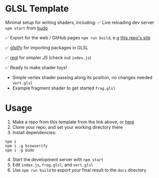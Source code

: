 # GLSL Template

Minimal setup for writing shaders, including:
✅ Live reloading dev server `npm start` from [budo](https://github.com/mattdesl/budo)

✅ Export for the web / GitHub pages `npm run build`, e.g [this repo's site](http://jack.strosahl.org/glsl-template/)

✅ [glslify](https://github.com/glslify/glslify) for importing packages in GLSL

✅ [regl](https://github.com/regl-project/regl) for simpler JS (check out `index.js`)

✅ Ready to make shader toys!
* Simple vertex shader passing along its position, no changes needed `vert.glsl`
* Example fragment shader to get started `frag.glsl`

# Usage
1. Make a repo from this template from the link above, or [here](https://github.com/jackstrosahl/glsl-template/generate)
2. Clone your repo, and set your working directory there
3. Install dependencies:
```
npm i
npm i -g browserify
npm i -g budo
```
4. Start the development server with `npm start`
5. Edit `index.js`, `frag.glsl`, and `vert.glsl`
6. Use `npm run build` to export your final result to the `docs` directory
